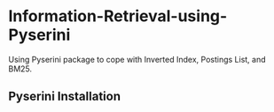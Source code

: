 # Information-Retrieval-using-Pyserini
Using Pyserini package to cope with Inverted Index, Postings List, and BM25.

## Pyserini Installation
